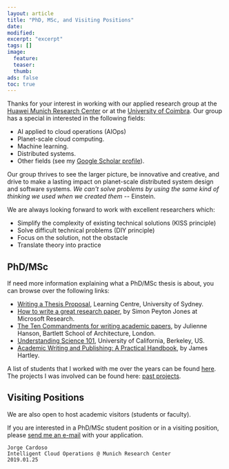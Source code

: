 ```yaml
---
layout: article
title: "PhD, MSc, and Visiting Positions"
date:
modified:
excerpt: "excerpt"
tags: []
image:
  feature:
  teaser:
  thumb:
ads: false
toc: true
---  
```


Thanks for your interest in working with our applied research group at the 
[Huawei Munich Research Center](https://huawei.eu/research-and-innovation) or at the 
[University of Coimbra](https://www.uc.pt/en). Our group has a special in interested in the following fields:

+ AI applied to cloud operations (AIOps)
+ Planet-scale cloud computing.
+ Machine learning.
+ Distributed systems.
+ Other fields (see my [Google Scholar profile](https://scholar.google.com/citations?user=n9JFmAkAAAAJ&hl=en)).

Our group thrives to see the larger picture, be innovative and creative, and drive to make a lasting impact 
on planet-scale distributed system design and software systems. *We can't solve problems by using the same kind of thinking
we used when we created them* -- Einstein.

We are always looking forward to work with excellent researchers which:
+ Simplify the complexity of existing technical solutions (KISS principle) 
+ Solve difficult technical problems (DIY principle)
+ Focus on the solution, not the obstacle
+ Translate theory into practice


PhD/MSc
-------
If need more information explaining what a PhD/MSc thesis is about, you can browse over the following links:

+ [Writing a Thesis Proposal](http://sydney.edu.au/stuserv/documents/thesisproposal.pdf), Learning Centre, University of Sydney.
+ [How to write a great research paper](http://research.microsoft.com/en-us/um/people/simonpj/papers/giving-a-talk/writing-a-paper-slides.pdf), by Simon Peyton Jones at Microsoft Research.
+ [The Ten Commandments for writing academic papers](The_Ten_Commandments.pdf), by Julienne Hanson, Bartlett School of Architecture, London.
+ [Understanding Science 101](http://undsci.berkeley.edu/article/0_0_0/us101contents_01), University of California, Berkeley, US.
+ [Academic Writing and Publishing: A Practical Handbook](https://www.amazon.co.uk/Academic-Writing-Publishing-Practical-Handbook/dp/0415453224), by James Hartley.

A list of students that I worked with me over the years can be found [here](students).
The projects I was involved can be found here: [past projects](past_projects).

Visiting Positions
------------------
We are also open to host academic visitors (students or faculty).


If you are interested in a PhD/MSc student position or in a visiting position, 
please [send me an e-mail](mailto:jcardoso@dei.uc.pt) with your application.  


```text
Jorge Cardoso
Intelligent Cloud Operations @ Munich Research Center
2019.01.25
```


